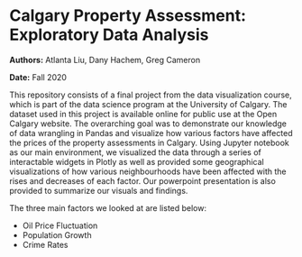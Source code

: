 # Calgary Property Assessment: Exploratory Data Analysis

**Authors:** Atlanta Liu, Dany Hachem, Greg Cameron

**Date:** Fall 2020

  This repository consists of a final project from the data visualization course, which is part of the data science program at the University of Calgary. The dataset used in this project is available online for public use at the Open Calgary website. The overarching goal was to demonstrate our knowledge of data wrangling in Pandas and visualize how various factors have affected the prices of the property assessments in Calgary. Using Jupyter notebook as our main environment, we visualized the data through a series of interactable widgets in Plotly as well as provided some geographical visualizations of how various neighbourhoods have been affected with the rises and decreases of each factor. Our powerpoint presentation is also provided to summarize our visuals and findings.

The three main factors we looked at are listed below:

- Oil Price Fluctuation
- Population Growth 
- Crime Rates



